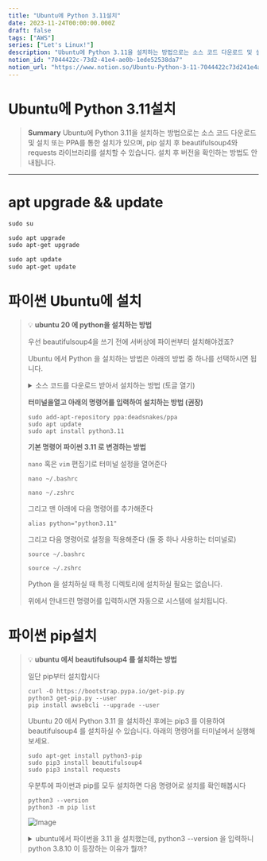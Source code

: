 ```yaml
---
title: "Ubuntu에 Python 3.11설치"
date: 2023-11-24T00:00:00.000Z
draft: false
tags: ["AWS"]
series: ["Let's Linux!"]
description: "Ubuntu에 Python 3.11을 설치하는 방법으로는 소스 코드 다운로드 및 설치 또는 PPA를 통한 설치가 있으며, pip 설치 후 beautifulsoup4와 requests 라이브러리를 설치할 수 있습니다. 설치 후 버전을 확인하는 방법도 안내됩니다."
notion_id: "7044422c-73d2-41e4-ae0b-1ede52538da7"
notion_url: "https://www.notion.so/Ubuntu-Python-3-11-7044422c73d241e4ae0b1ede52538da7"
---
```


# Ubuntu에 Python 3.11설치

> **Summary**
> Ubuntu에 Python 3.11을 설치하는 방법으로는 소스 코드 다운로드 및 설치 또는 PPA를 통한 설치가 있으며, pip 설치 후 beautifulsoup4와 requests 라이브러리를 설치할 수 있습니다. 설치 후 버전을 확인하는 방법도 안내됩니다.

---

# apt upgrade && update

```latex
sudo su
```

```latex
sudo apt upgrade
sudo apt-get upgrade
```

```latex
sudo apt update
sudo apt-get update
```

# 파이썬 Ubuntu에 설치

> 💡 ****ubuntu 20 에 python을 설치하는 방법****
>
> 우선 beautifulsoup4을 쓰기 전에 서버상에 파이썬부터 설치해야겠죠?
>
> Ubuntu 에서 Python 을 설치하는 방법은 아래의 방법 중 하나를 선택하시면 됩니다.
>
>
> <details>
> <summary>소스 코드를 다운로드 받아서 설치하는 방법 (토글 열기)</summary>
>
> ```shell
> wget https://www.python.org/ftp/python/3.11.2/Python-3.11.2.tgz
> tar -xvf Python-3.11.2.tgz
> cd Python-3.11.2/
> ./configure --enable-optimizations
> make -j 4
> sudo make altinstall
>
> ```
>
> </details>
>
> **터미널을열고 아래의 명령어를 입력하여 설치하는 방법 (권장)**
>
> ```shell
> sudo add-apt-repository ppa:deadsnakes/ppa
> sudo apt update
> sudo apt install python3.11
> ```
>
>
> **기본 명령어 파이썬 3.11 로 변경하는 방법**
>
> `nano` 혹은 `vim` 편집기로 터미널 설정을 열어준다
>
> ```shell
> nano ~/.bashrc
> ```
>
> ```shell
> nano ~/.zshrc
> ```
>
> 그리고 맨 아래에 다음 명령어를 추가해준다
>
> ```shell
> alias python="python3.11"
> ```
>
>
> 그리고 다음 명령어로 설정을 적용해준다 (둘 중 하나 사용하는 터미널로)
>
> ```shell
> source ~/.bashrc
> ```
>
> ```shell
> source ~/.zshrc
> ```
>
>
>
> Python 을 설치하실 때 특정 디렉토리에 설치하실 필요는 없습니다. 
>
> 위에서 안내드린 명령어를 입력하시면 자동으로 시스템에 설치됩니다.
>
>

# 파이썬 pip설치

> 💡 ****ubuntu 에서 beautifulsoup4 를 설치하는 방법****
>
> 일단 pip부터 설치합시다
>
> ```shell
> curl -O https://bootstrap.pypa.io/get-pip.py
> python3 get-pip.py --user
> pip install awsebcli --upgrade --user
> ```
>
>
> Ubuntu 20 에서 Python 3.11 을 설치하신 후에는 pip3 를 이용하여 beautifulsoup4 를 설치하실 수 있습니다. 아래의 명령어를 터미널에서 실행해보세요.
>
> ```shell
> sudo apt-get install python3-pip
> sudo pip3 install beautifulsoup4
> sudo pip3 install requests
> ```
>
>
> 우분투에 파이썬과 pip를 모두 설치하면 다음 명령어로 설치를 확인해봅시다
>
> ```shell
> python3 --version
> python3 -m pip list
> ```
>
> ![Image](https://prod-files-secure.s3.us-west-2.amazonaws.com/09ccd4d5-876c-4bba-bbdf-cc77a0a11257/62f52828-5dac-47b7-93fc-16646626d61b/Untitled.png?X-Amz-Algorithm=AWS4-HMAC-SHA256&X-Amz-Content-Sha256=UNSIGNED-PAYLOAD&X-Amz-Credential=ASIAZI2LB466YBHR75K6%2F20250724%2Fus-west-2%2Fs3%2Faws4_request&X-Amz-Date=20250724T102014Z&X-Amz-Expires=3600&X-Amz-Security-Token=IQoJb3JpZ2luX2VjEAIaCXVzLXdlc3QtMiJGMEQCIGk28ebA9fnJc3Ivp5DVtBYpQNk5BA6fEUbVJ4j1sismAiBlgZ8OVYl8VROxIr5H%2BdAsLjiB19beDoeWhuwYSgTMTSr%2FAwgqEAAaDDYzNzQyMzE4MzgwNSIMoO%2BRgCE5MYWtelNWKtwDsoNjNPIHsjJooRCpgAqLtWPHj2HJfTqOSQ9uoTyE%2FT%2FATsAj9Yw43BWnmRk3g4wA6wcZhzdcPV8TF7zQi1uyWLTN%2BX6KqoW8R6jK5I8Tl71lIfPsEIih%2BsdSkXqO8D90Pj5fH1o6JiegNcFbYdemXYxxBeQo3OZjs2GgwgLgbLR%2BiyCy8h4KW7tMxZnilQ6wCt1NOQPhLl9nH6FcKC0dfsAI%2B2ZfiFJiwAzFpcQGi6pJsuWIUY7xwwR8e9owX0mQdwwud3Q7CAkJxIJBwWeqrkbp2NBplasBEdIivcPipeEgDjz7Cq6hj0APR6wPv490SNArXcLfhZsiLWiB1ersF63n5PRdNDOO7fhZtRNdRUc4CINehQbK01dkke3vuJRPcjZUWNjBXleSL%2F5ekTK8zI44R1xqDthXogomwZ28IXSWrjSn6dpiDbYpGCO7gDPqnhyGtBObNASEil0hbXovVynkbY3HKRTxHrRsi9aJTP1XYNpJzJjOuoQJ64EugvrMFxrRApMpDsDLQBc6ht9gCXX9k%2FBsQf7l4GZ84ApxmzTe44hdZYd96OB3MmBNMUaIeM2gvOXJHTaBDeyRfDBIWwhXns80TxcusKO%2FsRsCPgNM7Q%2F1xqYfW6HY4B0wlfWHxAY6pgEX46bs5lbiTKWZ6ZRRrGBztc1zIh7hpJ1Cz1QVZZiM2DOU%2BPDnsul%2Fuy24l94yq8zFqd6gDH%2FF3fLBM6FYToiLbhXUaVJi3%2Fcagn%2Blvu5HZkJHlutmWJ%2BOHB%2FKQNXYmX61qJaeKLB7YBJPFSTMH4y2rY21w22egKw12kG%2BUDncWcWsokJjZiQt9Row1rRDLpt%2FcmDewHe%2FcySioFkY4DBV9vnNsMFx&X-Amz-Signature=4d7e30826c6d0dbcc22aad56f66403db01bf3bdc030a9c731c2511b747837c66&X-Amz-SignedHeaders=host&x-amz-checksum-mode=ENABLED&x-id=GetObject)
>
>
> <details>
> <summary>ubuntu에서 파이썬을 3.11 을 설치했는데, python3 --version 을 입력하니 python 3.8.10 이 등장하는 이유가 뭘까?</summary>
>
> </details>
>
>

